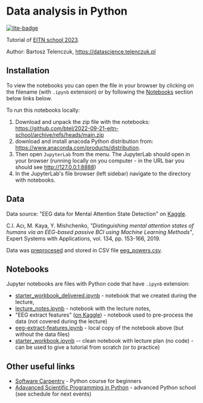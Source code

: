 # Data analysis in Python

[![lite-badge](https://jupyterlite.rtfd.io/en/latest/_static/badge.svg)](https://btel.github.io/2023-09-20-eitn-school-python)

Tutorial of [EITN school 2023](https://eitnschool2022.sciencesconf.org/program).

Author: Bartosz Telenczuk, https://datascience.telenczuk.pl

## Installation

To view the notebooks you can open the file in your browser by clicking on the filename (with `.ipynb` extension) or by following the [Notebooks](#notebooks) section below links below.

To run this notebooks locally:

1) Download and unpack the zip file with the notebooks: https://github.com/btel/2022-09-21-eitn-school/archive/refs/heads/main.zip
2) download and install anacoda Python distribution from: https://www.anaconda.com/products/distribution.
3) Then open `JupyterLab` from the menu. The JupyterLab should open in your browser (running locally on you computer - in the URL bar you should see http://127.0.0.1:8888)
4) In the JupyterLab's file browser (left sidebar) navigate to the directory with notebooks.

## Data

Data source: "EEG data for Mental Attention State Detection" on [Kaggle](https://www.kaggle.com/datasets/inancigdem/eeg-data-for-mental-attention-state-detection).

C.I. Acı, M. Kaya, Y. Mishchenko, _"Distinguishing mental attention states of humans via an EEG-based passive BCI using Machine Learning Methods"_, Expert Systems with Applications, vol. 134, pp. 153-166, 2019. 

Data was [preprocesed](https://www.kaggle.com/code/btelenczuk/eeg-extract-features?scriptVersionId=106174038) and stored in CSV file [eeg_powers.csv](./eeg_powers.csv).

## Notebooks

Jupyter notebooks are files with Python code that have `.ipynb` extension:

- [starter_workbook_delivered.ipynb](starter_workbook_delivered.ipynb) - notebook that we created during the lecture,
- [lecture_notes.ipynb](lecture_notes.ipynb) - notebook with the lecture notes,
- "EEG extract features" ([on Kaggle](https://www.kaggle.com/code/btelenczuk/eeg-extract-features?scriptVersionId=106259999)) - notebook used to pre-process the data (not covered during the lecture)
- [eeg-extract-features.ipynb](eeg-extract-features.ipynb) - local copy of the notebook above (but without the data files)
- [starter_workbook.ipynb](starter_workbook.ipynb) -- clean notebook with lecture plan (no code) - can be used to give a tutorial from scratch (or to practice)

## Other useful links

- [Software Carpentry](https://swcarpentry.github.io/python-novice-inflammation/) - Python course for beginners
- [Adavanced Scientific Programming in Python](https://aspp.school/wiki/schedule) - advanced Python school (see schedule for next events)
